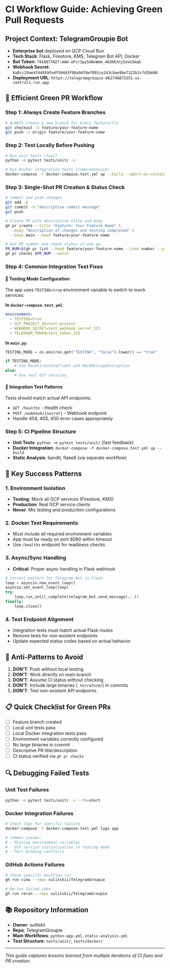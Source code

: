 # CI Workflow Guide: Achieving Green Pull Requests

## Project Context: TelegramGroupie Bot
- **Enterprise bot** deployed on GCP Cloud Run
- **Tech Stack**: Flask, Firestore, KMS, Telegram Bot API, Docker
- **Bot Token**: `7910877027:AAH-oPzr3py5UNvWmm_4A3KK3nj5aVx5mqk`
- **Webhook Secret**: `6a8cc29ae4f44959fe4f504d3f08a94f8e7091ce243c9ae9be7322b2cfd3b686`
- **Deployment URL**: `https://telegramgroupie-862748873351.us-central1.run.app`

## 🚀 Efficient Green PR Workflow

### Step 1: Always Create Feature Branches
```bash
# ALWAYS create a new branch for every feature/fix
git checkout -b feature/your-feature-name
git push -u origin feature/your-feature-name
```

### Step 2: Test Locally Before Pushing
```bash
# Run unit tests (fast)
python -m pytest tests/unit/ -v

# Run Docker integration tests (comprehensive)
docker-compose -f docker-compose.test.yml up --build --abort-on-container-exit
```

### Step 3: Single-Shot PR Creation & Status Check
```bash
# Commit and push changes
git add -A
git commit -m "descriptive commit message"
git push

# Create PR with descriptive title and body
gh pr create --title "Feature: Your Feature Name" \
  --body "Description of changes and testing completed" \
  --base main --head feature/your-feature-name

# Get PR number and check status in one go
PR_NUM=$(gh pr list --head feature/your-feature-name --json number --jq '.[0].number')
gh pr checks $PR_NUM --watch
```

### Step 4: Common Integration Test Fixes

#### 🔧 Testing Mode Configuration
The app uses `TESTING=true` environment variable to switch to mock services:

**In `docker-compose.test.yml`**:
```yaml
environment:
  - TESTING=true
  - GCP_PROJECT_ID=test-project
  - WEBHOOK_SECRET=test_webhook_secret_123
  - TELEGRAM_TOKEN=test_token_123
```

**In `main.py`**:
```python
TESTING_MODE = os.environ.get("TESTING", "false").lower() == "true"

if TESTING_MODE:
    # Use MockFirestoreClient and MockMessageEncryption
else:
    # Use real GCP services
```

#### 🎯 Integration Test Patterns
Tests should match actual API endpoints:
- `GET /healthz` - Health check
- `POST /webhook/{secret}` - Webhook endpoint
- Handle 404, 405, 400 error cases appropriately

### Step 5: CI Pipeline Structure
- **Unit Tests**: `python -m pytest tests/unit/` (fast feedback)
- **Docker Integration**: `docker-compose -f docker-compose.test.yml up --build`
- **Static Analysis**: bandit, flake8 (via separate workflow)

## 🎯 Key Success Patterns

### 1. Environment Isolation
- **Testing**: Mock all GCP services (Firestore, KMS)
- **Production**: Real GCP service clients
- **Never**: Mix testing and production configurations

### 2. Docker Test Requirements
- Must include all required environment variables
- App must be ready on port 8080 within timeout
- Use `/healthz` endpoint for readiness checks

### 3. Async/Sync Handling
- **Critical**: Proper async handling in Flask webhook
```python
# Correct pattern for Telegram Bot in Flask
loop = asyncio.new_event_loop()
asyncio.set_event_loop(loop)
try:
    loop.run_until_complete(telegram_bot.send_message(...))
finally:
    loop.close()
```

### 4. Test Endpoint Alignment
- Integration tests must match actual Flask routes
- Remove tests for non-existent endpoints
- Update expected status codes based on actual behavior

## 🚫 Anti-Patterns to Avoid

1. **DON'T**: Push without local testing
2. **DON'T**: Work directly on main branch
3. **DON'T**: Assume CI status without checking
4. **DON'T**: Include large binaries (`.terraform/`) in commits
5. **DON'T**: Test non-existent API endpoints

## 📋 Quick Checklist for Green PRs

- [ ] Feature branch created
- [ ] Local unit tests pass
- [ ] Local Docker integration tests pass
- [ ] Environment variables correctly configured
- [ ] No large binaries in commit
- [ ] Descriptive PR title/description
- [ ] CI status verified via `gh pr checks`

## 🔍 Debugging Failed Tests

### Unit Test Failures
```bash
python -m pytest tests/unit/ -v --tb=short
```

### Docker Integration Failures
```bash
# Check logs for specific failure
docker-compose -f docker-compose.test.yml logs app

# Common issues:
# - Missing environment variables
# - GCP service initialization in testing mode
# - Port binding conflicts
```

### GitHub Actions Failures
```bash
# Check specific workflow run
gh run view --repo sulitskii/TelegramGroupie

# Re-run failed jobs
gh run rerun --repo sulitskii/TelegramGroupie
```

## 📚 Repository Information
- **Owner**: sulitskii
- **Repo**: TelegramGroupie
- **Main Workflows**: `python-app.yml`, `static-analysis.yml`
- **Test Structure**: `tests/unit/`, `tests/docker/`

---
*This guide captures lessons learned from multiple iterations of CI fixes and PR creation.* 